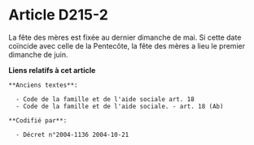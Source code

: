 # Article D215-2

La fête des mères est fixée au dernier dimanche de mai. Si cette date coïncide avec celle de la Pentecôte, la fête des mères
a lieu le premier dimanche de juin.

**Liens relatifs à cet article**

	**Anciens textes**:

	  - Code de la famille et de l'aide sociale art. 18
	  - Code de la famille et de l'aide sociale. - art. 18 (Ab)

	**Codifié par**:

	  - Décret n°2004-1136 2004-10-21
